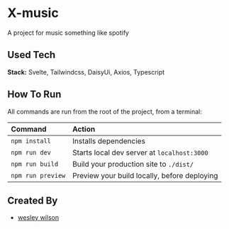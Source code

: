 # X-music

A project for music something like spotify

## Used Tech

**Stack:** Svelte, Tailwindcss, DaisyUi, Axios, Typescript

## How To Run

All commands are run from the root of the project, from a terminal:

| Command           | Action                                       |
| :---------------- | :------------------------------------------- |
| `npm install`     | Installs dependencies                        |
| `npm run dev`     | Starts local dev server at `localhost:3000`  |
| `npm run build`   | Build your production site to `./dist/`      |
| `npm run preview` | Preview your build locally, before deploying |

## Created By

- [wesley wilson](https://github.com/wesleywil)
